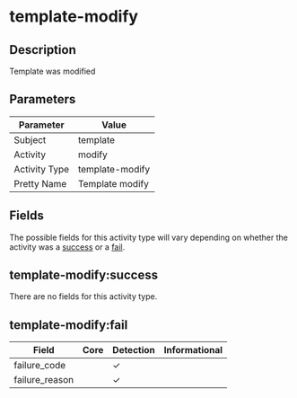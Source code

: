 template-modify
===============

Description
-----------
Template was modified

Parameters
----------
| Parameter     | Value           |
| ------------- | --------------- |
| Subject       | template        |
| Activity      | modify          |
| Activity Type | template-modify |
| Pretty Name   | Template modify |


Fields
------

The possible fields for this activity type will vary depending on whether the activity was a [success](#template-modifysuccess) or a [fail](#template-modifyfail).


template-modify:success
-----------------------

There are no fields for this activity type.


template-modify:fail
--------------------

| Field          | Core | Detection | Informational |
| -------------- | ---- | --------- | ------------- |
| failure_code   |      | &#10003;  |               |
| failure_reason |      | &#10003;  |               |